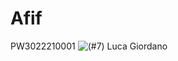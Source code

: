 # Afif
PW3022210001
![(#7) Luca Giordano](https://github.com/AfifAdrianMaulana/Afif/assets/167830947/f3201d24-842a-487a-9b48-c860ae381c60)
